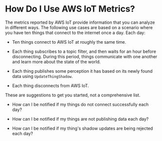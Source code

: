 # How Do I Use AWS IoT Metrics?<a name="how_to_use_metrics"></a>

The metrics reported by AWS IoT provide information that you can analyze in different ways\. The following use cases are based on a scenario where you have ten things that connect to the internet once a day\. Each day:

+ Ten things connect to AWS IoT at roughly the same time\.

+ Each thing subscribes to a topic filter, and then waits for an hour before disconnecting\. During this period, things communicate with one another and learn more about the state of the world\.

+ Each thing publishes some perception it has based on its newly found data using `UpdateThingShadow`\.

+ Each thing disconnects from AWS IoT\.

These are suggestions to get you started, not a comprehensive list\.

+ How can I be notified if my things do not connect successfully each day?

+ How can I be notified if my things are not publishing data each day?

+ How can I be notified if my thing's shadow updates are being rejected each day?